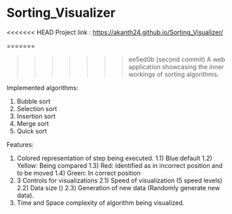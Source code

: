 # Sorting_Visualizer

<<<<<<< HEAD
Project link : https://akanth24.github.io/Sorting_Visualizer/

=======
>>>>>>> ee5ed0b (second commit)
A web application showcasing the inner workings of sorting algorithms.

Implemented algorithms:
1) Bubble sort
2) Selection sort
3) Insertion sort
4) Merge sort
5) Quick sort

Features:
1) Colored representation of step being executed.
  1.1) Blue:default
  1.2) Yellow: Being compared
  1.3) Red: Identified as in incorrect position and to be moved
  1.4) Green: In correct position
2) 3 Controls for visualizations
  2.1) Speed of visualization (5 speed levels)
  2.2) Data size ()
  2.3) Generation of new data (Randomly generate new data).
4) Time and Space complexity of algorithm being visualized.

